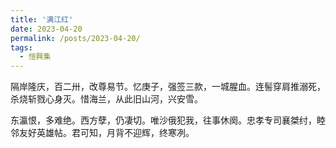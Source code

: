 ```yaml
---
title: '满江红'
date: 2023-04-20
permalink: /posts/2023-04-20/
tags:
  - 愷興集
---
```


隔岸隆庆，百二卅，改尊易节。忆庚子，强签三款，一城腥血。连髻穿肩推溺死，杀烧斩戮心身灭。惜海兰，从此旧山河，兴安雪。

东瀛恨，多难绝。西方孽，仍凄切。唯沙俄犯我，往事休阕。忠孝专司襄桀纣，睦邻友好英雄帖。君可知，月背不迎辉，终寒冽。